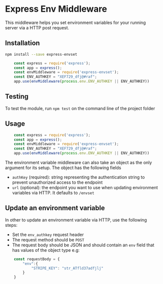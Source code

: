 # Express Env Middleware

This middleware helps you set environment variables for your running server via a HTTP post request.

## Installation
```bash
npm install --save express-envset
```

```js
    const express = require('express');
    const app = express();
    const envMiddleware = require('express-envset');
    const ENV_AUTHKEY = "XEF729_dfj@#raf";
    app.use(envMiddleware(process.env.ENV_AUTHKEY || ENV_AUTHKEY))

```
## Testing
To test the module, run `npm test` on the command line of the project folder

## Usage
```js
    const express = require('express');
    const app = express();
    const envMiddleware = require('express-envset');
    const ENV_AUTHKEY = "XEF729_dfj@#raf";
    app.use(envMiddleware(process.env.ENV_AUTHKEY || ENV_AUTHKEY))

```

The environment variable middleware can also take an object as the only argument for its setup. The object has the following fields
- `authKey` (required): string representing the authentication string to prevent unauthorized access to the endpoint
- `url` (optional): the endpoint you want to use when updating environment variables via HTTP. It defaults to `/envset`
## Update an environment variable

In other to update an environment variable via HTTP, use the following steps:

- Set the `env_authkey` request header
- The request method should be `POST`
- The request body should be JSON and should contain an `env` field that has values of the object type e.g:
```js
    const requestBody = {
        "env":{
            "STRIPE_KEY": "str_ATfld37adfjlj"
        }
    }
```









